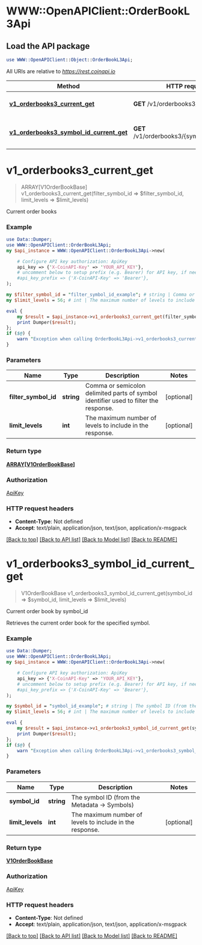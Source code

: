 # WWW::OpenAPIClient::OrderBookL3Api

## Load the API package
```perl
use WWW::OpenAPIClient::Object::OrderBookL3Api;
```

All URIs are relative to *https://rest.coinapi.io*

Method | HTTP request | Description
------------- | ------------- | -------------
[**v1_orderbooks3_current_get**](OrderBookL3Api.md#v1_orderbooks3_current_get) | **GET** /v1/orderbooks3/current | Current order books
[**v1_orderbooks3_symbol_id_current_get**](OrderBookL3Api.md#v1_orderbooks3_symbol_id_current_get) | **GET** /v1/orderbooks3/{symbol_id}/current | Current order book by symbol_id


# **v1_orderbooks3_current_get**
> ARRAY[V1OrderBookBase] v1_orderbooks3_current_get(filter_symbol_id => $filter_symbol_id, limit_levels => $limit_levels)

Current order books

### Example
```perl
use Data::Dumper;
use WWW::OpenAPIClient::OrderBookL3Api;
my $api_instance = WWW::OpenAPIClient::OrderBookL3Api->new(

    # Configure API key authorization: ApiKey
    api_key => {'X-CoinAPI-Key' => 'YOUR_API_KEY'},
    # uncomment below to setup prefix (e.g. Bearer) for API key, if needed
    #api_key_prefix => {'X-CoinAPI-Key' => 'Bearer'},
);

my $filter_symbol_id = "filter_symbol_id_example"; # string | Comma or semicolon delimited parts of symbol identifier used to filter the response.
my $limit_levels = 56; # int | The maximum number of levels to include in the response.

eval {
    my $result = $api_instance->v1_orderbooks3_current_get(filter_symbol_id => $filter_symbol_id, limit_levels => $limit_levels);
    print Dumper($result);
};
if ($@) {
    warn "Exception when calling OrderBookL3Api->v1_orderbooks3_current_get: $@\n";
}
```

### Parameters

Name | Type | Description  | Notes
------------- | ------------- | ------------- | -------------
 **filter_symbol_id** | **string**| Comma or semicolon delimited parts of symbol identifier used to filter the response. | [optional] 
 **limit_levels** | **int**| The maximum number of levels to include in the response. | [optional] 

### Return type

[**ARRAY[V1OrderBookBase]**](V1OrderBookBase.md)

### Authorization

[ApiKey](../README.md#ApiKey)

### HTTP request headers

 - **Content-Type**: Not defined
 - **Accept**: text/plain, application/json, text/json, application/x-msgpack

[[Back to top]](#) [[Back to API list]](../README.md#documentation-for-api-endpoints) [[Back to Model list]](../README.md#documentation-for-models) [[Back to README]](../README.md)

# **v1_orderbooks3_symbol_id_current_get**
> V1OrderBookBase v1_orderbooks3_symbol_id_current_get(symbol_id => $symbol_id, limit_levels => $limit_levels)

Current order book by symbol_id

Retrieves the current order book for the specified symbol.

### Example
```perl
use Data::Dumper;
use WWW::OpenAPIClient::OrderBookL3Api;
my $api_instance = WWW::OpenAPIClient::OrderBookL3Api->new(

    # Configure API key authorization: ApiKey
    api_key => {'X-CoinAPI-Key' => 'YOUR_API_KEY'},
    # uncomment below to setup prefix (e.g. Bearer) for API key, if needed
    #api_key_prefix => {'X-CoinAPI-Key' => 'Bearer'},
);

my $symbol_id = "symbol_id_example"; # string | The symbol ID (from the Metadata -> Symbols)
my $limit_levels = 56; # int | The maximum number of levels to include in the response.

eval {
    my $result = $api_instance->v1_orderbooks3_symbol_id_current_get(symbol_id => $symbol_id, limit_levels => $limit_levels);
    print Dumper($result);
};
if ($@) {
    warn "Exception when calling OrderBookL3Api->v1_orderbooks3_symbol_id_current_get: $@\n";
}
```

### Parameters

Name | Type | Description  | Notes
------------- | ------------- | ------------- | -------------
 **symbol_id** | **string**| The symbol ID (from the Metadata -&gt; Symbols) | 
 **limit_levels** | **int**| The maximum number of levels to include in the response. | [optional] 

### Return type

[**V1OrderBookBase**](V1OrderBookBase.md)

### Authorization

[ApiKey](../README.md#ApiKey)

### HTTP request headers

 - **Content-Type**: Not defined
 - **Accept**: text/plain, application/json, text/json, application/x-msgpack

[[Back to top]](#) [[Back to API list]](../README.md#documentation-for-api-endpoints) [[Back to Model list]](../README.md#documentation-for-models) [[Back to README]](../README.md)

